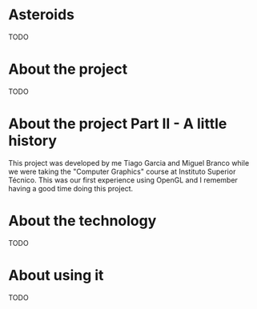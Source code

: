 Asteroids
=========

TODO

About the project
=====================

TODO

About the project Part II - A little history
=====================

This project was developed by me Tiago Garcia and Miguel Branco while we were taking the "Computer Graphics" course 
at Instituto Superior Técnico. This was our first experience using OpenGL and I remember having a good time
doing this project.

About the technology
=====================

TODO

About using it
=====================

TODO
